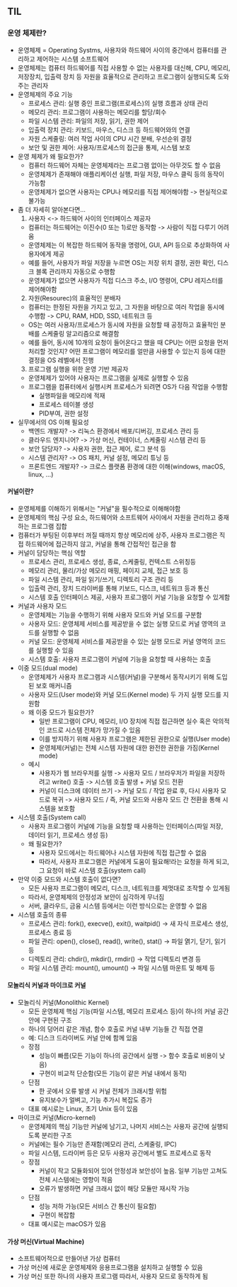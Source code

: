 ## TIL

### 운영 체제란?
- 운영체제 = Operating Systms, 사용자와 하드웨어 사이의 중간에서 컴퓨터를 관리하고 제어하는 시스템 소프트웨어
- 운영체제는 컴퓨터 하드웨어를 직접 사용할 수 없는 사용자를 대신해, CPU, 메모리, 저장장치, 입출력 장치 등 자원을 효율적으로 관리하고 프로그램이 실행되도록 도와주는 관리자
- 운영체제의 주요 기능
  - 프로세스 관리: 실행 중인 프로그램(프로세스)의 실행 흐름과 상태 관리
  - 메모리 관리: 프로그램이 사용하는 메모리를 할당/회수
  - 파일 시스템 관리: 파일의 저장, 읽기, 권한 제어
  - 입출력 장치 관리: 키보드, 마우스, 디스크 등 하드웨어와의 연결
  - 자원 스케줄링: 여러 작업 사이의 CPU 시간 분배, 우선순위 결정
  - 보안 및 권한 제어: 사용자/프로세스의 접근을 통제, 시스템 보호
- 운영 체제가 왜 필요한가?
  - 컴퓨터 하드웨어 자체는 운영체제라는 프로그램 없이는 아무것도 할 수 없음
  - 운영체제가 존재해야 애플리케이션 실행, 파일 저장, 마우스 클릭 등의 동작이 가능함
  - 운영체제가 없으면 사용자는 CPU나 메모리를 직접 제어해야함 -> 현실적으로 불가능
- 좀 더 자세히 알아본다면...
  1. 사용자 <-> 하드웨어 사이의 인터페이스 제공자
    - 컴퓨터는 하드웨어는 이진수(0 또는 1)로만 동작함 -> 사람이 직접 다루기 어려움
    - 운영체제는 이 복잡한 하드웨어 동작을 명령어, GUI, API 등으로 추상화하여 사용자에게 제공
    - 예를 들어, 사용자가 파일 저장을 누르면 OS는 저장 위치 결정, 권한 확인, 디스크 블록 관리까지 자동으로 수행함
    - 운영체제가 없으면 사용자가 직접 디스크 주소, I/O 명령어, CPU 레지스터를 제어해야함
  2. 자원(Resourec)의 효율적인 분배자
    - 컴퓨터는 한정된 자원을 가지고 있고, 그 자원을 바탕으로 여러 작업을 동시에 수행함 -> CPU, RAM, HDD, SSD, 네트워크 등
    - OS는 여러 사용자/프로세스가 동시에 자원을 요청할 때 공정하고 효율적인 분배를 스케줄링 알고리즘으로 해결함
    - 예를 들어, 동시에 10개의 요청이 들어온다고 했을 때 CPU는 어떤 요청을 먼저 처리할 것인지? 어떤 프로그램이 메모리를 얼만큼 사용할 수 있는지 등에 대한 결정을 OS 레벨에서 진행
  3. 프로그램 실행을 위한 운영 기반 제공자
    - 운영체제가 있어야 사용자는 프로그램을 실제로 실행할 수 있음
    - 프로그램을 컴퓨터에서 실행시켜 프로세스가 되려면 OS가 다음 작업을 수행함
      - 실행파일을 메모리에 적재
      - 프로세스 테이블 생성
      - PID부여, 권한 설정
- 실무에서의 OS 이해 필요성
  - 백엔드 개발자? -> 리눅스 환경에서 배포/디버깅, 프로세스 관리 등
  - 클라우드 엔지니어? -> 가상 머신, 컨테이너, 스케줄링 시스템 관리 등
  - 보안 담당자? -> 사용자 권한, 접근 제어, 로그 분석 등
  - 시스템 관리자? -> OS 패치, 커널 설정, 메모리 튜닝 등
  - 프론트엔드 개발자? -> 크로스 플랫폼 환경에 대한 이해(windows, macOS, linux, ...)

#### 커널이란?
- 운영체제를 이해하기 위해서는 "커널"을 필수적으로 이해해야함
- 운영체제의 핵심 구성 요소, 하드웨어와 소프트웨어 사이에서 자원을 관리하고 중재하는 프로그램 집합
- 컴퓨터가 부팅된 이후부터 꺼질 때까지 항상 메모리에 상주, 사용자 프로그램은 직접 하드웨어에 접근하지 않고, 커널을 통해 간접적인 접근을 함
- 커널이 담당하는 핵심 역할
  - 프로세스 관리, 프로세스 생성, 종료, 스케줄링, 컨텍스트 스위칭등
  - 메모리 관리, 물리/가상 메모리 매핑, 페이지 교체, 접근 보호 등
  - 파일 시스템 관리, 파일 읽기/쓰기, 디렉토리 구조 관리 등
  - 입출력 관리, 장치 드라이버를 통해 키보드, 디스크, 네트워크 등과 통신
  - 시스템 호출 인터페이스 제공, 사용자 프로그램이 커널 기능을 요청할 수 있게함
- 커널과 사용자 모드
  - 운영체제는 기능을 수행하기 위해 사용자 모드와 커널 모드를 구분함
  - 사용자 모드: 운영체제 서비스를 제공받을 수 없는 실행 모드로 커널 영역의 코드를 실행할 수 없음
  - 커널 모드: 운영체제 서비스를 제공받을 수 있는 실행 모드로 커널 영역의 코드를 실행할 수 있음
  - 시스템 호출: 사용자 프로그램이 커널에 기능을 요청할 때 사용하는 호출
- 이중 모드(dual mode)
  - 운영체제가 사용자 프로그램과 시스템(커널)을 구분해서 동작시키기 위해 도입된 보호 매커니즘
  - 사용자 모드(User mode)와 커널 모드(Kernel mode) 두 가지 실행 모드를 지원함
  - 왜 이중 모드가 필요한가?
    - 일반 프로그램이 CPU, 메모리, I/O 장치에 직접 접근하면 실수 혹은 악의적인 코드로 시스템 전체가 망가질 수 있음
    - 이를 방지하기 위해 사용자 프로그램은 제한된 권한으로 실행(User mode)
    - 운영체제(커널)는 전체 시스템 자원에 대한 완전한 권한을 가짐(Kernel mode)
  - 예시
    - 사용자가 웹 브라우저를 실행 -> 사용자 모드 / 브라우저가 파일을 저장하려고 write() 호출 -> 시스템 호출 발생 + 커널 모드 전환
    - 커널이 디스크에 데이터 쓰기 -> 커널 모드 / 작업 완료 후, 다시 사용자 모드로 복귀 -> 사용자 모드 / 즉, 커널 모드와 사용자 모드 간 전환을 통해 시스템을 보호함
- 시스템 호출(System call)
  - 사용자 프로그램이 커널에 기능을 요청할 때 사용하는 인터페이스(파일 저장, 데이터 읽기, 프로세스 생성 등)
  - 왜 필요한가?
    - 사용자 모드에서는 하드웨어나 시스템 자원에 직접 접근할 수 없음
    - 따라서, 사용자 프로그램은 커널에게 도움이 필요해!라는 요청을 하게 되고, 그 요청이 바로 시스템 호출(system call)
- 만약 이중 모드와 시스템 호출이 없다면?
  - 모든 사용자 프로그램이 메모리, 디스크, 네트워크를 제멋대로 조작할 수 있게됨
  - 따라서, 운영체제의 안정성과 보안이 심각하게 무너짐
  - 서버, 클라우드, 금융 시스템 등에서는 이런 방식으로는 운영할 수 없음
- 시스템 호출의 종류
  - 프로세스 관리: fork(), execve(), exit(), waitpid() -> 새 자식 프로세스 생성, 프로세스 종료 등
  - 파일 관리: open(), close(), read(), write(), stat() -> 파일 엵기, 닫기, 읽기 등
  - 디렉토리 관리: chdir(), mkdir(), rmdir() -> 작업 디렉토리 변경 등
  - 파일 시스템 관리: mount(), umount() -> 파일 시스템 마운트 및 해제 등

#### 모놀리식 커널과 마이크로 커널
- 모놀리식 커널(Monolithic Kernel)
  - 모든 운영체제 핵심 기능(파일 시스템, 메모리 프로세스 등)이 하나의 커널 공간 안에 구현된 구조
  - 하나의 덩어리 같은 개념, 함수 호출로 커널 내부 기능들 간 직접 연결
  - 예: 디스크 드라이버도 커널 안에 함께 있음
  - 장점
    - 성능이 빠름(모든 기능이 하나의 공간에서 실행 -> 함수 호출로 비용이 낮음)
    - 구현이 비교적 단순함(모든 기능이 같은 커널 내에서 동작)
  - 단점
    - 한 곳에서 오류 발생 시 커널 전체가 크래시할 위험
    - 유지보수가 얼벼고, 기능 추가시 복잡도 증가
  - 대표 예시로는 Linux, 초기 Unix 등이 있음  
- 마이크로 커널(Micro-kernel)
  - 운영체제의 핵심 기능만 커널에 남기고, 나머지 서비스는 사용자 공간에 실행되도록 분리한 구조
  - 커널에는 필수 기능만 존재함(메모리 관리, 스케줄링, IPC)
  - 파일 시스템, 드라이버 등은 모두 사용자 공간에서 별도 프로세스로 동작
  - 장점
    - 커널이 작고 모듈화되어 있어 안정성과 보안성이 높음. 일부 기능만 고쳐도 전체 시스템에는 영향이 적음
    - 오류가 발생하면 커널 크래시 없이 해당 모듈만 재시작 가능
  - 단점
    - 성능 저하 가능(모든 서비스 간 통신이 필요함)
    - 구현이 복잡함
  - 대표 예시로는 macOS가 있음

#### 가상 머신(Virtual Machine)
- 소프트웨어적으로 만들어낸 가상 컴퓨터
- 가상 머신에 새로운 운영체제와 응용프로그램을 설치하고 실행할 수 있음
- 가상 머신 또한 하나의 사용자 프로그램 따라서, 사용자 모드로 동작하게 됨
